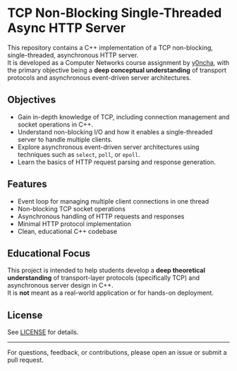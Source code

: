# TCP Non-Blocking Single-Threaded Async HTTP Server

This repository contains a C++ implementation of a TCP non-blocking, single-threaded, asynchronous HTTP server.  
It is developed as a Computer Networks course assignment by [y0ncha](https://github.com/y0ncha), with the primary objective being a **deep conceptual understanding** of transport protocols and asynchronous event-driven server architectures.

## Objectives

- Gain in-depth knowledge of TCP, including connection management and socket operations in C++.
- Understand non-blocking I/O and how it enables a single-threaded server to handle multiple clients.
- Explore asynchronous event-driven server architectures using techniques such as `select`, `poll`, or `epoll`.
- Learn the basics of HTTP request parsing and response generation.

## Features

- Event loop for managing multiple client connections in one thread
- Non-blocking TCP socket operations
- Asynchronous handling of HTTP requests and responses
- Minimal HTTP protocol implementation
- Clean, educational C++ codebase

## Educational Focus

This project is intended to help students develop a **deep theoretical understanding** of transport-layer protocols (specifically TCP) and asynchronous server design in C++.  
It is **not** meant as a real-world application or for hands-on deployment.

## License

See [LICENSE](LICENSE) for details.

---

For questions, feedback, or contributions, please open an issue or submit a pull request.
